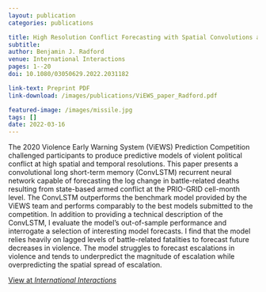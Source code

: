 ```yaml
---
layout: publication
categories: publications

title: High Resolution Conflict Forecasting with Spatial Convolutions and Long Short-Term Memory
subtitle: 
author: Benjamin J. Radford
venue: International Interactions
pages: 1--20
doi: 10.1080/03050629.2022.2031182

link-text: Preprint PDF
link-download: /images/publications/ViEWS_paper_Radford.pdf

featured-image: /images/missile.jpg
tags: []
date: 2022-03-16
---
```


The 2020 Violence Early Warning System (ViEWS) Prediction Competition challenged participants to produce predictive models of violent political conflict at high spatial and temporal resolutions. This paper presents a convolutional long short-term memory (ConvLSTM) recurrent neural network capable of forecasting the log change in battle-related deaths resulting from state-based armed conflict at the PRIO-GRID cell-month level. The ConvLSTM outperforms the benchmark model provided by the ViEWS team and performs comparably to the best models submitted to the competition. In addition to providing a technical description of the ConvLSTM, I evaluate the model’s out-of-sample performance and interrogate a selection of interesting model forecasts. I find that the model relies heavily on lagged levels of battle-related fatalities to forecast future decreases in violence. The model struggles to forecast escalations in violence and tends to underpredict the magnitude of escalation while overpredicting the spatial spread of escalation.

[View at *International Interactions*](https://www.tandfonline.com/doi/full/10.1080/03050629.2022.2031182)